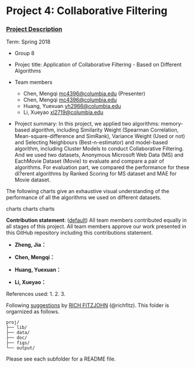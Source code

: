 # Project 4: Collaborative Filtering

### [Project Description](doc/project4_desc.md)

Term: Spring 2018

+ Group 8
+ Projec title: Application of Collaborative Filtering - Based on Different Algorithms
+ Team members
	+ Chen, Mengqi mc4396@columbia.edu (Presenter)
	+ Chen, Mengqi mc4396@columbia.edu
	+ Huang, Yuexuan yh2966@columbia.edu
	+ Li, Xueyao xl2719@columbia.edu

+ Project summary: In this project, we applied two algorithms: memory-based algorithm, including Similarity Weight (Spearman Correlation, Mean-square-difference and SimRank), Variance Weight (Used or not) and Selecting Neighbours (Best-n-estimator) and model-based algorithm, including Cluster Models to conduct Collaborative Filtering. And we used two datasets, Anonymous Microsoft Web Data (MS) and EachMovie Dataset (Movie) to evaluate and compare a pair of algorithms. For evaluation part, we compared the performance for these di?erent algorithms by Ranked Scoring for MS dataset and MAE for Movie dataset.

The following charts give an exhaustive visual understanding of the performance of all the algorithms we used on different datasets.

charts
charts
charts


	
**Contribution statement**: ([default](doc/a_note_on_contributions.md)) All team members contributed equally in all stages of this project. All team members approve our work presented in this GitHub repository including this contributions statement. 
 
 + **Zheng, Jia：** 
 
 + **Chen, Mengqi：**  
 
 + **Huang, Yuexuan：** 
 
 + **Li, Xueyao：** 
 
 
 References used: 
1. 
2.
3.

Following [suggestions](http://nicercode.github.io/blog/2013-04-05-projects/) by [RICH FITZJOHN](http://nicercode.github.io/about/#Team) (@richfitz). This folder is orgarnized as follows.

```
proj/
├── lib/
├── data/
├── doc/
├── figs/
└── output/
```

Please see each subfolder for a README file.
